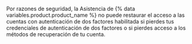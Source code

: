 Por razones de seguridad, la Asistencia de {% data variables.product.product_name %} no puede restaurar el acceso a las cuentas con autenticación de dos factores habilitada si pierdes tus credenciales de autenticación de dos factores o si pierdes acceso a los métodos de recuperación de tu cuenta.
